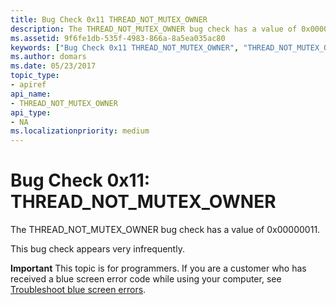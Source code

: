 ```yaml
---
title: Bug Check 0x11 THREAD_NOT_MUTEX_OWNER
description: The THREAD_NOT_MUTEX_OWNER bug check has a value of 0x00000011.This bug check appears very infrequently.
ms.assetid: 9f6fe1db-535f-4983-866a-8a5ea035ac80
keywords: ["Bug Check 0x11 THREAD_NOT_MUTEX_OWNER", "THREAD_NOT_MUTEX_OWNER"]
ms.author: domars
ms.date: 05/23/2017
topic_type:
- apiref
api_name:
- THREAD_NOT_MUTEX_OWNER
api_type:
- NA
ms.localizationpriority: medium
---
```


# Bug Check 0x11: THREAD\_NOT\_MUTEX\_OWNER


The THREAD\_NOT\_MUTEX\_OWNER bug check has a value of 0x00000011.

This bug check appears very infrequently.

**Important** This topic is for programmers. If you are a customer who has received a blue screen error code while using your computer, see [Troubleshoot blue screen errors](https://windows.microsoft.com/windows-10/troubleshoot-blue-screen-errors).

 

 




